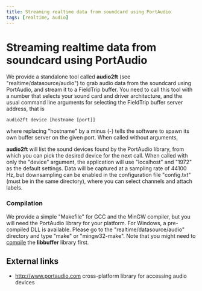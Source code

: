```yaml
---
title: Streaming realtime data from soundcard using PortAudio
tags: [realtime, audio]
---
```


# Streaming realtime data from soundcard using PortAudio

We provide a standalone tool called **audio2ft** (see "realtime/datasource/audio") to grab audio data from the soundcard using PortAudio, and stream it to a FieldTrip buffer.
You need to call this tool with a number that selects your sound card and driver architecture, and the usual command line arguments for selecting the FieldTrip
buffer server address, that is

    audio2ft device [hostname [port]]

where replacing "hostname" by a minus (-) tells the software to spawn its own buffer server on the given port. When called without arguments,

**audio2ft** will list the sound devices found by the PortAudio library, from which you can pick the desired device for the next call.
When called with only the "device" argument, the application will use "localhost" and "1972" as the default settings. Data will be captured at a sampling rate of 44100 Hz, but downsampling can be enabled in the configuration file "config.txt" (must be in the same directory), where you can select channels and attach labels.

### Compilation

We provide a simple "Makefile" for GCC and the MinGW compiler, but you will need the PortAudio library for your platform. For Windows, a pre-compiled DLL
is available. Please go to the "realtime/datasource/audio" directory and type "make" or "mingw32-make".
Note that you might need to [compile](/development/realtime/buffer) the **libbuffer** library first.

## External links

- http://www.portaudio.com cross-platform library for accessing audio devices
